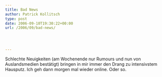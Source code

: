 ```yaml
---
title: Bad News
author: Patrick Kollitsch
type: post
date: 2006-09-10T19:30:22+00:00
url: /2006/09/bad-news/




---
```

Schlechte Neuigkeiten (am Wochenende nur Rumours und nun von Auslandsmedien bestätigt) bringen in mir immer den Drang zu intensivstem Hausputz. Ich geh dann morgen mal wieder online. Oder so.
